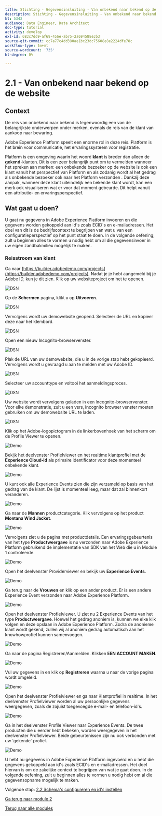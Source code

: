 ```yaml
---
title: Stichting - Gegevensinsluiting - Van onbekend naar bekend op de website
description: Stichting - Gegevensinsluiting - Van onbekend naar bekend op de website
kt: 5342
audience: Data Engineer, Data Architect
doc-type: tutorial
activity: develop
exl-id: 683c7dd9-af69-456e-ab75-2a694588e3b3
source-git-commit: cc7a77c4dd380ae1bc23dc75608e8e2224dfe78c
workflow-type: tm+mt
source-wordcount: '735'
ht-degree: 0%

---
```


# 2.1 - Van onbekend naar bekend op de website

## Context

De reis van onbekend naar bekend is tegenwoordig een van de belangrijkste onderwerpen onder merken, evenals de reis van de klant van aankoop naar bewaring.

Adobe Experience Platform speelt een enorme rol in deze reis. Platform is het brein voor communicatie, het ervaringssysteem voor registratie.

Platform is een omgeving waarin het woord **klant** is breder dan alleen de **gekend**-klanten. Dit is een zeer belangrijk punt om te vermelden wanneer het spreken aan merken: een onbekende bezoeker op de website is ook een klant vanuit het perspectief van Platform en als zodanig wordt al het gedrag als onbekende bezoeker ook naar het Platform verzonden . Dankzij deze aanpak, wanneer deze klant uiteindelijk een bekende klant wordt, kan een merk ook visualiseren wat er voor dat moment gebeurde. Dit helpt vanuit een attributie- en ervaringsperspectief.

## Wat gaat u doen?

U gaat nu gegevens in Adobe Experience Platform invoeren en die gegevens worden gekoppeld aan id&#39;s zoals ECID&#39;s en e-mailadressen. Het doel van dit is de bedrijfscontext te begrijpen van wat u van een configuratieperspectief op het punt staat te doen. In de volgende oefening, zult u beginnen alles te vormen u nodig hebt om al die gegevensinvoer in uw eigen zandbakmilieu mogelijk te maken.

### Reisstroom van klant

Ga naar [https://builder.adobedemo.com/projects](https://builder.adobedemo.com/projects). Nadat je je hebt aangemeld bij je Adobe ID, kun je dit zien. Klik op uw websiteproject om het te openen.

![DSN](../module0/images/web8.png)

Op de **Schermen** pagina, klikt u op **Uitvoeren**.

![DSN](../module1/images/web2.png)

Vervolgens wordt uw demowebsite geopend. Selecteer de URL en kopieer deze naar het klembord.

![DSN](../module0/images/web3.png)

Open een nieuw Incognito-browservenster.

![DSN](../module0/images/web4.png)

Plak de URL van uw demowebsite, die u in de vorige stap hebt gekopieerd. Vervolgens wordt u gevraagd u aan te melden met uw Adobe ID.

![DSN](../module0/images/web5.png)

Selecteer uw accounttype en voltooi het aanmeldingsproces.

![DSN](../module0/images/web6.png)

Uw website wordt vervolgens geladen in een Incognito-browservenster. Voor elke demonstratie, zult u een vers, incognito browser venster moeten gebruiken om uw demowebsite URL te laden.

![DSN](../module0/images/web7.png)

Klik op het Adobe-logopictogram in de linkerbovenhoek van het scherm om de Profile Viewer te openen.

![Demo](./images/pv1.png)

Bekijk het deelvenster Profielviewer en het realtime klantprofiel met de **Experience Cloud-id** als primaire identificator voor deze momenteel onbekende klant.

![Demo](./images/pv2.png)

U kunt ook alle Experience Events zien die zijn verzameld op basis van het gedrag van de klant. De lijst is momenteel leeg, maar dat zal binnenkort veranderen.

![Demo](../module2/images/pv3.png)

Ga naar de **Mannen** productcategorie. Klik vervolgens op het product **Montana Wind Jacket**.

![Demo](../module2/images/pv4.png)

Vervolgens ziet u de pagina met productdetails. Een ervaringsgebeurtenis van het type **Productweergave** is nu verzonden naar Adobe Experience Platform gebruikend de implementatie van SDK van het Web die u in Module 1 controleerde.

![Demo](../module2/images/pv5.png)

Open het deelvenster Providerviewer en bekijk uw **Experience Events**.

![Demo](../module2/images/pv6.png)

Ga terug naar de **Vrouwen** en klik op een ander product. Er is een andere Experience Event verzonden naar Adobe Experience Platform.

![Demo](../module2/images/pv7.png)

Open het deelvenster Profielviewer. U ziet nu 2 Experience Events van het type **Productweergave**. Hoewel het gedrag anoniem is, kunnen we elke klik volgen en deze opslaan in Adobe Experience Platform. Zodra de anonieme klant wordt gekend, zullen wij al anoniem gedrag automatisch aan het knowhowprofiel kunnen samenvoegen.

![Demo](../module2/images/pv8.png)

Ga naar de pagina Registreren/Aanmelden. Klikken **EEN ACCOUNT MAKEN**.

![Demo](../module2/images/pv9.png)

Vul uw gegevens in en klik op **Registreren** waarna u naar de vorige pagina wordt omgeleid.

![Demo](../module2/images/pv10.png)

Open het deelvenster Profielviewer en ga naar Klantprofiel in realtime. In het deelvenster Profielviewer worden al uw persoonlijke gegevens weergegeven, zoals de zojuist toegevoegde e-mail- en telefoon-id&#39;s.

![Demo](../module2/images/pv11.png)

Ga in het deelvenster Profile Viewer naar Experience Events. De twee producten die u eerder hebt bekeken, worden weergegeven in het deelvenster Profielviewer. Beide gebeurtenissen zijn nu ook verbonden met uw &#39;gekende&#39; profiel.

![Demo](../module2/images/pv12.png)

U hebt nu gegevens in Adobe Experience Platform ingevoerd en u hebt die gegevens gekoppeld aan id&#39;s zoals ECID&#39;s en e-mailadressen. Het doel hiervan is om de zakelijke context te begrijpen van wat je gaat doen. In de volgende oefening, zult u beginnen alles te vormen u nodig hebt om al die gegevensopname mogelijk te maken.

Volgende stap: [2.2 Schema&#39;s configureren en id&#39;s instellen](./ex2.md)

[Ga terug naar module 2](./data-ingestion.md)

[Terug naar alle modules](../../overview.md)
